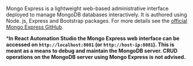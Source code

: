 Mongo Express is a lightweight web-based administrative interface deployed to manage MongoDB databases interactively. It is authored using Node. js, Express and Bootstrap packages. For more details see the [official Mongo Express GitHub](http://github.com/mongo-express/mongo-express).

***In React Automation Studio the Mongo Express web interface can be accessed on `http://localhost:8081` (or `http://host-ip:8081`). This is meant as a means to debug and maintain the MongoDB server. CRUD operations on the MongoDB server using Mongo Express is not advised.**